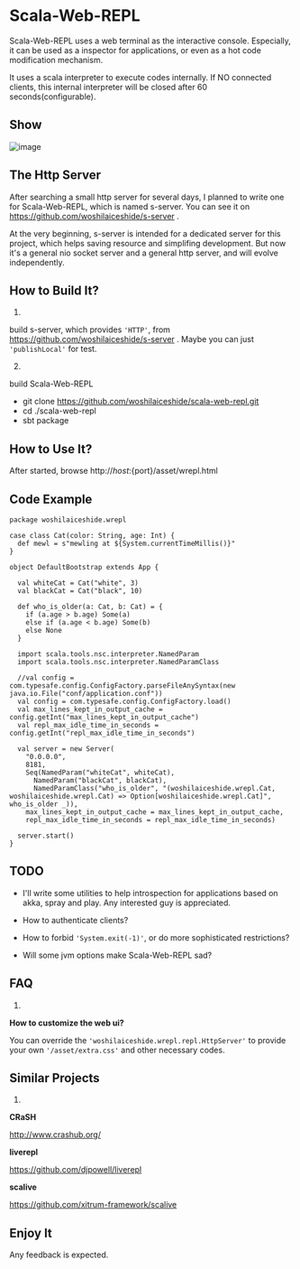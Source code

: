 # Scala-Web-REPL
Scala-Web-REPL uses a web terminal as the interactive console. Especially, it can be used as a inspector for applications, or even as a hot code modification mechanism.

It uses a scala interpreter to execute codes internally. If NO connected clients, this internal interpreter will be closed after 60 seconds(configurable).  

## Show
![image](https://raw.githubusercontent.com/woshilaiceshide/scala-web-repl/master/scala-web-repl.jpg)

## The Http Server
After searching a small http server for several days, I planned to write one for Scala-Web-REPL, which is named s-server. You can see it on https://github.com/woshilaiceshide/s-server . 

At the very beginning, s-server is intended for a dedicated server for this project, which helps saving resource and simplifing development. But now it's a general nio socket server and a general http server, and will evolve independently. 

## How to Build It?
1.
build s-server, which provides `'HTTP'`, from https://github.com/woshilaiceshide/s-server . Maybe you can just `'publishLocal'` for test.
 
2.
build Scala-Web-REPL
* git clone https://github.com/woshilaiceshide/scala-web-repl.git
* cd ./scala-web-repl
* sbt package

## How to Use It?
After started, browse http://${host}:${port}/asset/wrepl.html

## Code Example

	package woshilaiceshide.wrepl
	
	case class Cat(color: String, age: Int) {
	  def mewl = s"mewling at ${System.currentTimeMillis()}"
	}
	
	object DefaultBootstrap extends App {
	
	  val whiteCat = Cat("white", 3)
	  val blackCat = Cat("black", 10)
	
	  def who_is_older(a: Cat, b: Cat) = {
	    if (a.age > b.age) Some(a)
	    else if (a.age < b.age) Some(b)
	    else None
	  }
	
	  import scala.tools.nsc.interpreter.NamedParam
	  import scala.tools.nsc.interpreter.NamedParamClass
	
	  //val config = com.typesafe.config.ConfigFactory.parseFileAnySyntax(new java.io.File("conf/application.conf"))
	  val config = com.typesafe.config.ConfigFactory.load()
	  val max_lines_kept_in_output_cache = config.getInt("max_lines_kept_in_output_cache")
	  val repl_max_idle_time_in_seconds = config.getInt("repl_max_idle_time_in_seconds")
	
	  val server = new Server(
	    "0.0.0.0",
	    8181,
	    Seq(NamedParam("whiteCat", whiteCat),
	      NamedParam("blackCat", blackCat),
	      NamedParamClass("who_is_older", "(woshilaiceshide.wrepl.Cat, woshilaiceshide.wrepl.Cat) => Option[woshilaiceshide.wrepl.Cat]", who_is_older _)),
	    max_lines_kept_in_output_cache = max_lines_kept_in_output_cache,
	    repl_max_idle_time_in_seconds = repl_max_idle_time_in_seconds)
	
	  server.start()
	}
	

## TODO
* I'll write some utilities to help introspection for applications based on akka, spray and play. Any interested guy is appreciated.

* How to authenticate clients?

* How to forbid `'System.exit(-1)'`, or do more sophisticated restrictions?

* Will some jvm options make Scala-Web-REPL sad?

## FAQ
1.
**How to customize the web ui?**

You can override the `'woshilaiceshide.wrepl.repl.HttpServer'` to provide your own `'/asset/extra.css'` and other necessary codes. 


## Similar Projects
1. 
**CRaSH**

http://www.crashub.org/

**liverepl**

https://github.com/djpowell/liverepl

**scalive**

https://github.com/xitrum-framework/scalive

## Enjoy It
Any feedback is expected.
